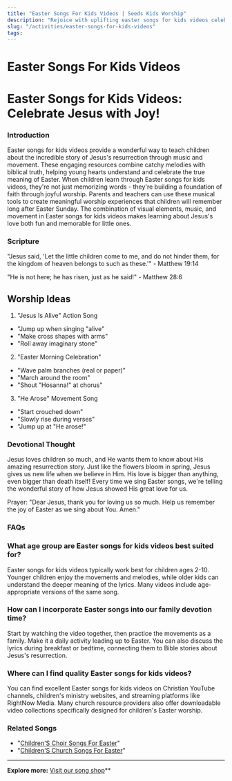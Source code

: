 ```yaml
---
title: "Easter Songs For Kids Videos | Seeds Kids Worship"
description: "Rejoice with uplifting easter songs for kids videos celebrating Jesus' resurrection. Easter worship resources for kids and Sunday school."
slug: "/activities/easter-songs-for-kids-videos"
tags:
---
```


# Easter Songs For Kids Videos

# Easter Songs for Kids Videos: Celebrate Jesus with Joy!

### Introduction
Easter songs for kids videos provide a wonderful way to teach children about the incredible story of Jesus's resurrection through music and movement. These engaging resources combine catchy melodies with biblical truth, helping young hearts understand and celebrate the true meaning of Easter. When children learn through Easter songs for kids videos, they're not just memorizing words - they're building a foundation of faith through joyful worship. Parents and teachers can use these musical tools to create meaningful worship experiences that children will remember long after Easter Sunday. The combination of visual elements, music, and movement in Easter songs for kids videos makes learning about Jesus's love both fun and memorable for little ones.

### Scripture
"Jesus said, 'Let the little children come to me, and do not hinder them, for the kingdom of heaven belongs to such as these.'" - Matthew 19:14

"He is not here; he has risen, just as he said!" - Matthew 28:6

## Worship Ideas
1. "Jesus Is Alive" Action Song
- "Jump up when singing "alive"
- "Make cross shapes with arms"
- "Roll away imaginary stone"

2. "Easter Morning Celebration"
- "Wave palm branches (real or paper)"
- "March around the room"
- "Shout "Hosanna!" at chorus"

3. "He Arose" Movement Song
- "Start crouched down"
- "Slowly rise during verses"
- "Jump up at "He arose!"

### Devotional Thought
Jesus loves children so much, and He wants them to know about His amazing resurrection story. Just like the flowers bloom in spring, Jesus gives us new life when we believe in Him. His love is bigger than anything, even bigger than death itself! Every time we sing Easter songs, we're telling the wonderful story of how Jesus showed His great love for us.

Prayer: "Dear Jesus, thank you for loving us so much. Help us remember the joy of Easter as we sing about You. Amen."

### FAQs

### What age group are Easter songs for kids videos best suited for?
Easter songs for kids videos typically work best for children ages 2-10. Younger children enjoy the movements and melodies, while older kids can understand the deeper meaning of the lyrics. Many videos include age-appropriate versions of the same song.

### How can I incorporate Easter songs into our family devotion time?
Start by watching the video together, then practice the movements as a family. Make it a daily activity leading up to Easter. You can also discuss the lyrics during breakfast or bedtime, connecting them to Bible stories about Jesus's resurrection.

### Where can I find quality Easter songs for kids videos?
You can find excellent Easter songs for kids videos on Christian YouTube channels, children's ministry websites, and streaming platforms like RightNow Media. Many church resource providers also offer downloadable video collections specifically designed for children's Easter worship.

### Related Songs

- "[Children'S Choir Songs For Easter](/activities/children-s-choir-songs-for-easter/)"
- "[Children'S Church Songs For Easter](/activities/children-s-church-songs-for-easter/)"

---

**Explore more:** [Visit our song shop](https://seedskidsworship.com/shop)**

<!-- Schema Markup -->
<script type="application/ld+json">
{
  "@context": "https://schema.org",
  "@type": "MusicRecording",
  "name": "Easter Songs For Kids Videos",
  "byArtist": {
    "@type": "MusicGroup",
    "name": "Seeds Kids Worship"
  },
  "isFamilyFriendly": true,
  "url": "https://seedskidsworship.com/activities/easter-songs-for-kids-videos/"
}
</script>